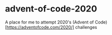 # advent-of-code-2020
A place for me to attempt 2020's (Advent of Code)[https://adventofcode.com/2020/] challenges
